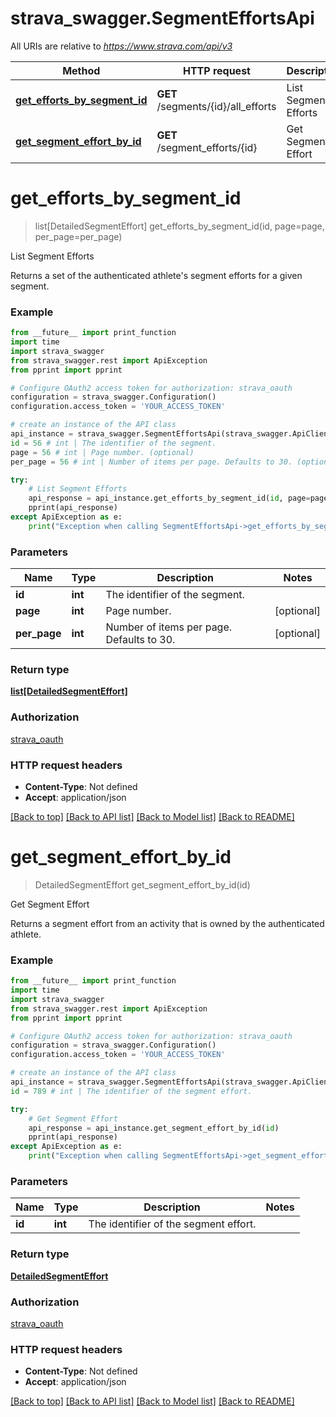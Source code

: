 # strava_swagger.SegmentEffortsApi

All URIs are relative to *https://www.strava.com/api/v3*

Method | HTTP request | Description
------------- | ------------- | -------------
[**get_efforts_by_segment_id**](SegmentEffortsApi.md#get_efforts_by_segment_id) | **GET** /segments/{id}/all_efforts | List Segment Efforts
[**get_segment_effort_by_id**](SegmentEffortsApi.md#get_segment_effort_by_id) | **GET** /segment_efforts/{id} | Get Segment Effort

# **get_efforts_by_segment_id**
> list[DetailedSegmentEffort] get_efforts_by_segment_id(id, page=page, per_page=per_page)

List Segment Efforts

Returns a set of the authenticated athlete's segment efforts for a given segment.

### Example
```python
from __future__ import print_function
import time
import strava_swagger
from strava_swagger.rest import ApiException
from pprint import pprint

# Configure OAuth2 access token for authorization: strava_oauth
configuration = strava_swagger.Configuration()
configuration.access_token = 'YOUR_ACCESS_TOKEN'

# create an instance of the API class
api_instance = strava_swagger.SegmentEffortsApi(strava_swagger.ApiClient(configuration))
id = 56 # int | The identifier of the segment.
page = 56 # int | Page number. (optional)
per_page = 56 # int | Number of items per page. Defaults to 30. (optional)

try:
    # List Segment Efforts
    api_response = api_instance.get_efforts_by_segment_id(id, page=page, per_page=per_page)
    pprint(api_response)
except ApiException as e:
    print("Exception when calling SegmentEffortsApi->get_efforts_by_segment_id: %s\n" % e)
```

### Parameters

Name | Type | Description  | Notes
------------- | ------------- | ------------- | -------------
 **id** | **int**| The identifier of the segment. | 
 **page** | **int**| Page number. | [optional] 
 **per_page** | **int**| Number of items per page. Defaults to 30. | [optional] 

### Return type

[**list[DetailedSegmentEffort]**](DetailedSegmentEffort.md)

### Authorization

[strava_oauth](../README.md#strava_oauth)

### HTTP request headers

 - **Content-Type**: Not defined
 - **Accept**: application/json

[[Back to top]](#) [[Back to API list]](../README.md#documentation-for-api-endpoints) [[Back to Model list]](../README.md#documentation-for-models) [[Back to README]](../README.md)

# **get_segment_effort_by_id**
> DetailedSegmentEffort get_segment_effort_by_id(id)

Get Segment Effort

Returns a segment effort from an activity that is owned by the authenticated athlete.

### Example
```python
from __future__ import print_function
import time
import strava_swagger
from strava_swagger.rest import ApiException
from pprint import pprint

# Configure OAuth2 access token for authorization: strava_oauth
configuration = strava_swagger.Configuration()
configuration.access_token = 'YOUR_ACCESS_TOKEN'

# create an instance of the API class
api_instance = strava_swagger.SegmentEffortsApi(strava_swagger.ApiClient(configuration))
id = 789 # int | The identifier of the segment effort.

try:
    # Get Segment Effort
    api_response = api_instance.get_segment_effort_by_id(id)
    pprint(api_response)
except ApiException as e:
    print("Exception when calling SegmentEffortsApi->get_segment_effort_by_id: %s\n" % e)
```

### Parameters

Name | Type | Description  | Notes
------------- | ------------- | ------------- | -------------
 **id** | **int**| The identifier of the segment effort. | 

### Return type

[**DetailedSegmentEffort**](DetailedSegmentEffort.md)

### Authorization

[strava_oauth](../README.md#strava_oauth)

### HTTP request headers

 - **Content-Type**: Not defined
 - **Accept**: application/json

[[Back to top]](#) [[Back to API list]](../README.md#documentation-for-api-endpoints) [[Back to Model list]](../README.md#documentation-for-models) [[Back to README]](../README.md)

